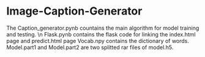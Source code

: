 # Image-Caption-Generator
The Caption_generator.pynb countains the main algorithm for model training and testing. \n
Flask.pynb contains the flask code for linking the index.html page and predict.html page
Vocab.npy contains the dictionary of words.
Model.part1 and Model.part2 are two splitted rar files of model.h5.
